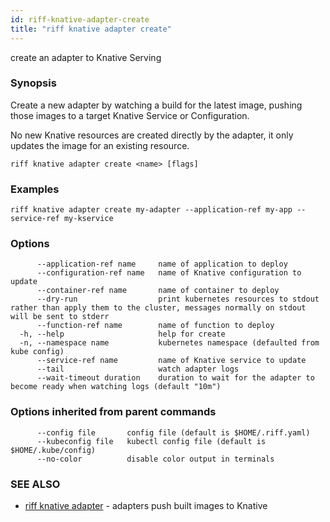 ```yaml
---
id: riff-knative-adapter-create
title: "riff knative adapter create"
---
```

create an adapter to Knative Serving

### Synopsis

Create a new adapter by watching a build for the latest image, pushing those
images to a target Knative Service or Configuration.

No new Knative resources are created directly by the adapter, it only updates
the image for an existing resource.

```
riff knative adapter create <name> [flags]
```

### Examples

```
riff knative adapter create my-adapter --application-ref my-app --service-ref my-kservice
```

### Options

```
      --application-ref name     name of application to deploy
      --configuration-ref name   name of Knative configuration to update
      --container-ref name       name of container to deploy
      --dry-run                  print kubernetes resources to stdout rather than apply them to the cluster, messages normally on stdout will be sent to stderr
      --function-ref name        name of function to deploy
  -h, --help                     help for create
  -n, --namespace name           kubernetes namespace (defaulted from kube config)
      --service-ref name         name of Knative service to update
      --tail                     watch adapter logs
      --wait-timeout duration    duration to wait for the adapter to become ready when watching logs (default "10m")
```

### Options inherited from parent commands

```
      --config file       config file (default is $HOME/.riff.yaml)
      --kubeconfig file   kubectl config file (default is $HOME/.kube/config)
      --no-color          disable color output in terminals
```

### SEE ALSO

* [riff knative adapter](riff_knative_adapter.md)	 - adapters push built images to Knative

